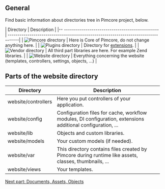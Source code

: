 ## General

Find basic information about directories tree in Pimcore project, below. 

| Directory                                          | Description                                                                        |
|-- ------------------------------------------------ | -----------------------------------------------------------------------------------|
| ![Pimcore directory](/dev/img/Directories_pimcore.png) | Here is Core of Pimcore, do not change anything here.                              |
| ![Plugins directory](/dev/img/Directories_plugins.png) | Directory for [extensions](!dev/Getting_Started/Create_Extension).                               |
| ![Vendor directory](/dev/img/Directories_vendor.png)   | All third part libraries are here. For example Zend libraries.                     |
| ![Website directory](/dev/img/Directories_website.png) | Everything concerning the website (templates, controllers, settings, objects, ...) |

## Parts of the website directory

| Directory           | Description                                                                                                        |
|---------------------|--------------------------------------------------------------------------------------------------------------------|
| website/controllers | Here you put controllers of your application.                                                                      |
| website/config      | Configuration files for cache, workflow modules, DI configuration, extensions additional configuration, ...        |
| website/lib         | Objects and custom libraries.                                                                                      |
| website/models      | Your custom models (if needed).                                                                                    |
| website/var         | This directory contains files created by Pimcore during runtime like assets, classes, thumbnails, ...              |
| website/views       | Your templates.                                                                                                    |

[Next part: Documents, Assets, Objects](!dev/Getting_Started/Tutorial)
